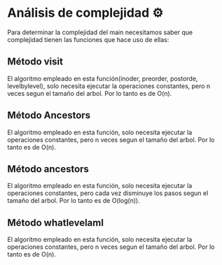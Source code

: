 # Análisis de complejidad ⚙️ 
Para determinar la complejidad del main necesitamos saber que complejidad tienen las funciones que hace uso de ellas:


## Método visit
El algoritmo empleado en esta función(inoder, preorder, postorde, levelbylevel), solo necesita ejecutar la operaciones constantes, pero n veces segun el tamaño del arbol. Por lo tanto es de O(n).

## Método Ancestors
El algoritmo empleado en esta función, solo necesita ejecutar la operaciones constantes, pero n veces segun el tamaño del arbol. Por lo tanto es de O(n).

## Método ancestors
El algoritmo empleado en esta función, solo necesita ejecutar la operaciones constantes, pero cada vez disminuye los pasos segun el tamaño del arbol. Por lo tanto es de O(log(n)).

## Método whatlevelamI
El algoritmo empleado en esta función, solo necesita ejecutar la operaciones constantes, pero n veces segun el tamaño del arbol. Por lo tanto es de O(n).
